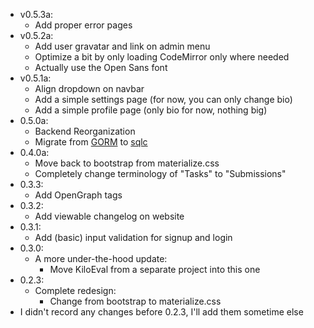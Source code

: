 - v0.5.3a:
	- Add proper error pages
- v0.5.2a:
	- Add user gravatar and link on admin menu
	- Optimize a bit by only loading CodeMirror only where needed
	- Actually use the Open Sans font
- v0.5.1a:
	- Align dropdown on navbar
	- Add a simple settings page (for now, you can only change bio)
	- Add a simple profile page (only bio for now, nothing big)
- 0.5.0a:
	- Backend Reorganization
	- Migrate from [GORM](https://gorm.io) to [sqlc](https://github.com/kyleconroy/sqlc)
- 0.4.0a:
	- Move back to bootstrap from materialize.css
	- Completely change terminology of "Tasks" to "Submissions"
- 0.3.3:
	- Add OpenGraph tags
- 0.3.2:
	- Add viewable changelog on website
- 0.3.1:
	- Add (basic) input validation for signup and login
- 0.3.0:
	- A more under-the-hood update:
		- Move KiloEval from a separate project into this one
- 0.2.3:
	- Complete redesign: 
		- Change from bootstrap to materialize.css
- I didn't record any changes before 0.2.3, I'll add them sometime else
